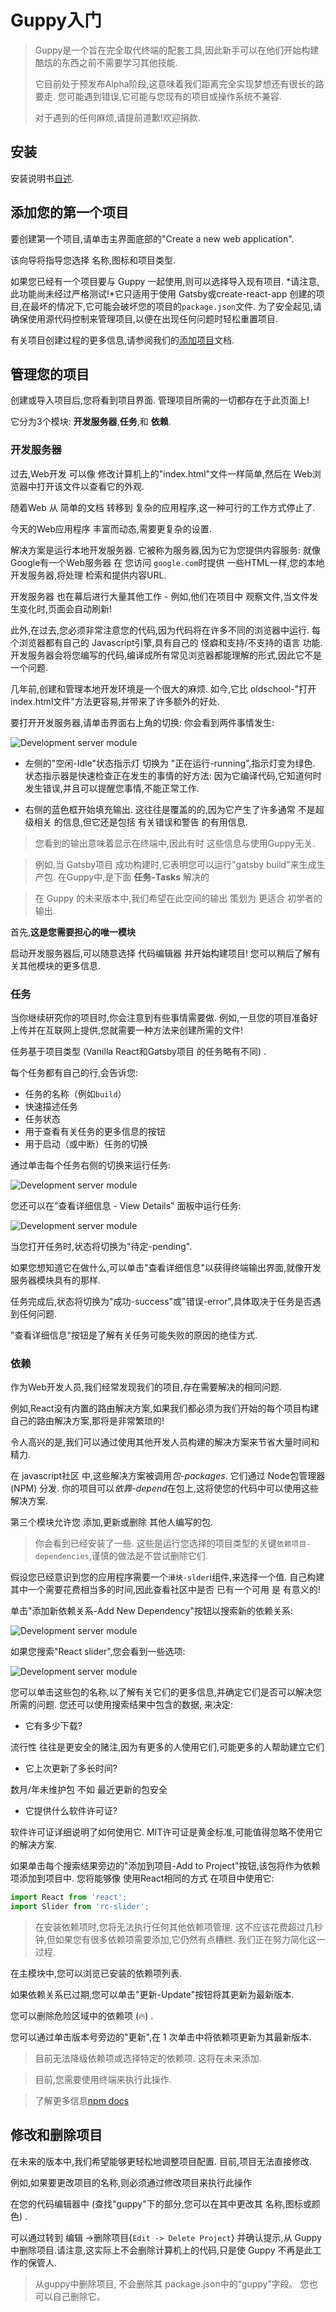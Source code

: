 
# Guppy入门

> Guppy是一个旨在完全取代终端的配套工具,因此新手可以在他们开始构建酷炫的东西之前不需要学习其他技能. 
>
> 它目前处于预发布Alpha阶段,这意味着我们距离完全实现梦想还有很长的路要走. 您可能遇到错误,它可能与您现有的项目或操作系统不兼容. 
>
> 对于遇到的任何麻烦,请提前道歉!欢迎捐款. 

## 安装

安装说明书[自述](../readme.md#安装). 

## 添加您的第一个项目

要创建第一个项目,请单击主界面底部的"Create a new web application". 

该向导将指导您选择 名称,图标和项目类型. 

如果您已经有一个项目要与 Guppy 一起使用,则可以选择导入现有项目. *请注意,此功能尚未经过严格测试!*它只适用于使用 Gatsby或create-react-app 创建的项目,在最坏的情况下,它可能会破坏您的项目的`package.json`文件. 为了安全起见,请确保使用源代码控制来管理项目,以便在出现任何问题时轻松重置项目. 

有关项目创建过程的更多信息,请参阅我们的[添加项目](adding-a-project.md)文档. 

## 管理您的项目

创建或导入项目后,您将看到项目界面. 管理项目所需的一切都存在于此页面上!

它分为3个模块: **开发服务器**,**任务**,和 **依赖**. 

### 开发服务器

过去,Web开发 可以像 修改计算机上的"index.html"文件一样简单,然后在 Web浏览器中打开该文件以查看它的外观. 

随着Web 从 简单的文档 转移到 复杂的应用程序,这一种可行的工作方式停止了. 

今天的Web应用程序 丰富而动态,需要更复杂的设置. 

解决方案是运行本地开发服务器. 它被称为服务器,因为它为您提供内容服务: 就像 Google有一个Web服务器 在 您访问 `google.com`时提供 一些HTML一样,您的本地开发服务器,将处理 检索和提供内容URL. 

开发服务器 也在幕后进行大量其他工作 - 例如,他们在项目中 观察文件,当文件发生变化时,页面会自动刷新!

此外,在过去,您必须非常注意您的代码,因为代码将在许多不同的浏览器中运行. 每个浏览器都有自己的 Javascript引擎,具有自己的 怪癖和支持/不支持的语言 功能. 开发服务器会将您编写的代码,编译成所有常见浏览器都能理解的形式,因此它不是一个问题. 

几年前,创建和管理本地开发环境是一个很大的麻烦. 如今,它比 oldschool-"打开index.html文件"方法更容易,并带来了许多额外的好处. 

要打开开发服务器,请单击界面右上角的切换: 你会看到两件事情发生: 

![Development server module](https://github.com/joshwcomeau/guppy/raw/master/docs/images/dev-server-toggle.png)

- 左侧的"空闲-Idle"状态指示灯 切换为 "正在运行-running",指示灯变为绿色. 状态指示器是快速检查正在发生的事情的好方法: 因为它编译代码,它知道何时发生错误,并且可以提醒您事情,不能正常工作. 

-   右侧的蓝色框开始填充输出. 这往往是覆盖的的,因为它产生了许多通常 不是超级相关 的信息,但它还是包括 有关错误和警告 的有用信息. 

> 您看到的输出意味着显示在终端中,因此有时 这些信息与使用Guppy无关. 

> 例如,当 Gatsby项目 成功构建时,它表明您可以运行"gatsby build"来生成生产包. 在Guppy中,是下面 **任务-Tasks** 解决的

> 在 Guppy 的未来版本中,我们希望在此空间的输出 策划为 更适合 初学者的输出. 

首先,**这是您需要担心的唯一模块**

启动开发服务器后,可以随意选择 代码编辑器 并开始构建项目! 您可以稍后了解有关其他模块的更多信息. 

### 任务

当你继续研究你的项目时,你会注意到有些事情需要做. 例如,一旦您的项目准备好上传并在互联网上提供,您就需要一种方法来创建所需的文件!

任务基于项目类型 (Vanilla React和Gatsby项目 的任务略有不同) . 

每个任务都有自己的行,会告诉您: 

- 任务的名称（例如`build`）
- 快速描述任务
- 任务状态
- 用于查看有关任务的更多信息的按钮
- 用于启动（或中断）任务的切换

通过单击每个任务右侧的切换来运行任务: 

![Development server module](https://github.com/joshwcomeau/guppy/raw/master/docs/images/task-row-toggle.png)

您还可以在"查看详细信息 - View Details" 面板中运行任务: 


![Development server module](https://github.com/joshwcomeau/guppy/raw/master/docs/images/task-details-toggle.png)

当您打开任务时,状态将切换为"待定-pending". 

如果您想知道它在做什么,可以单击"查看详细信息"以获得终端输出界面,就像开发服务器模块具有的那样. 

任务完成后,状态将切换为"成功-success"或"错误-error",具体取决于任务是否遇到任何问题. 

"查看详细信息"按钮是了解有关任务可能失败的原因的绝佳方式. 

### 依赖

作为Web开发人员,我们经常发现我们的项目,存在需要解决的相同问题. 

例如,React没有内置的路由解决方案,如果我们都必须为我们开始的每个项目构建自己的路由解决方案,那将是非常繁琐的!

令人高兴的是,我们可以通过使用其他开发人员构建的解决方案来节省大量时间和精力. 

在 javascript社区 中,这些解决方案被调用*包-packages*. 它们通过 Node包管理器 (NPM) 分发. 你的项目可以*依靠-depend*在包上,这将使您的代码中可以使用这些解决方案. 

第三个模块允许您 添加,更新或删除 其他人编写的包. 

> 你会看到已经安装了一些. 这些是运行您选择的项目类型的关键`依赖项目-dependencies`,谨慎的做法是不尝试删除它们. 

假设您已经意识到您的应用程序需要一个`滑块-slder`i组件,来选择一个值. 自己构建其中一个需要花费相当多的时间,因此查看社区中是否 已有一个可用 是 有意义的!

单击"添加新依赖关系-Add New Dependency"按钮以搜索新的依赖关系:

![Development server module](https://github.com/joshwcomeau/guppy/raw/master/docs/images/add-dep-button.png)

如果您搜索"React slider",您会看到一些选项: 

![Development server module](https://github.com/joshwcomeau/guppy/raw/master/docs/images/search-deps.png)

您可以单击这些包的名称,以了解有关它们的更多信息,并确定它们是否可以解决您所需的问题. 您还可以使用搜索结果中包含的数据, 来决定: 

- 它有多少下载? 

流行性 往往是更安全的赌注,因为有更多的人使用它们,可能更多的人帮助建立它们

- 它上次更新了多长时间?

数月/年未维护包 不如 最近更新的包安全

- 它提供什么软件许可证?

软件许可证详细说明了如何使用它. MIT许可证是黄金标准,可能值得忽略不使用它的解决方案. 

如果单击每个搜索结果旁边的"添加到项目-Add to Project"按钮,该包将作为依赖项添加到项目中. 您将能够像 使用React相同的方式 在项目中使用它:

```js
import React from 'react';
import Slider from 'rc-slider';
```

> 在安装依赖项时,您将无法执行任何其他依赖项管理. 
> 这不应该花费超过几秒钟,但如果您有很多依赖项需要添加,它仍然有点糟糕. 我们正在努力简化这一过程. 

在主模块中,您可以浏览已安装的依赖项列表. 

如果依赖关系已过期,您可以单击"更新-Update"按钮将其更新为最新版本. 

您可以删除危险区域中的依赖项 (🔥) . 

您可以通过单击版本号旁边的"更新",在 1 次单击中将依赖项更新为其最新版本. 

> 目前无法降级依赖项或选择特定的依赖项. 这将在未来添加. 

> 目前,您需要使用终端来执行此操作. 

> 了解更多信息[npm docs](https://docs.npmjs.com/cli/install)

## 修改和删除项目

在未来的版本中,我们希望能够更轻松地调整项目配置. 目前,项目无法直接修改. 

例如,如果要更改项目的名称,则必须通过修改项目来执行此操作

在您的代码编辑器中 (查找"guppy"下的部分,您可以在其中更改其 名称,图标或颜色) . 

可以通过转到 编辑 ->删除项目{`Edit -> Delete Project`} 并确认提示,从 Guppy中删除项目.请注意,这实际上不会删除计算机上的代码,只是使 Guppy 不再是此工作的保管人. 

> 从guppy中删除项目, 不会删除其 package.json中的“guppy”字段。 您也可以自己删除它。